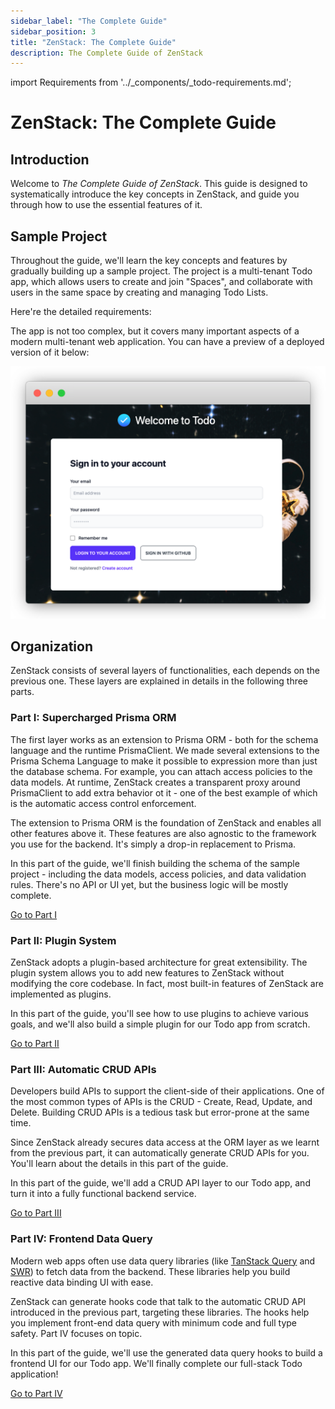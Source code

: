 ```yaml
---
sidebar_label: "The Complete Guide"
sidebar_position: 3
title: "ZenStack: The Complete Guide"
description: The Complete Guide of ZenStack
---
```


import Requirements from '../_components/_todo-requirements.md';

# ZenStack: The Complete Guide

## Introduction

Welcome to *The Complete Guide of ZenStack*. This guide is designed to systematically introduce the key concepts in ZenStack, and guide you through how to use the essential features of it.

## Sample Project

Throughout the guide, we'll learn the key concepts and features by gradually building up a sample project. The project is a multi-tenant Todo app, which allows users to create and join "Spaces", and collaborate with users in the same space by creating and managing Todo Lists.

Here're the detailed requirements:

<Requirements />

The app is not too complex, but it covers many important aspects of a modern multi-tenant web application. You can have a preview of a deployed version of it below:

[![Sample Todo App](../assets/todo-app-splash.png)](https://zenstack-todo.vercel.app/)

## Organization

ZenStack consists of several layers of functionalities, each depends on the previous one. These layers are explained in details in the following three parts.

### Part I: Supercharged Prisma ORM

The first layer works as an extension to Prisma ORM - both for the schema language and the runtime PrismaClient. We made several extensions to the Prisma Schema Language to make it possible to expression more than just the database schema. For example, you can attach access policies to the data models. At runtime, ZenStack creates a transparent proxy around PrismaClient to add extra behavior ot it - one of the best example of which is the automatic access control enforcement.

The extension to Prisma ORM is the foundation of ZenStack and enables all other features above it. These features are also agnostic to the framework you use for the backend. It's simply a drop-in replacement to Prisma.

In this part of the guide, we'll finish building the schema of the sample project - including the data models, access policies, and data validation rules. There's no API or UI yet, but the business logic will be mostly complete.

[Go to Part I](/docs/the-complete-guide/part1)

### Part II: Plugin System

ZenStack adopts a plugin-based architecture for great extensibility. The plugin system allows you to add new features to ZenStack without modifying the core codebase. In fact, most built-in features of ZenStack are implemented as plugins.

In this part of the guide, you'll see how to use plugins to achieve various goals, and we'll also build a simple plugin for our Todo app from scratch.

[Go to Part II](/docs/the-complete-guide/part2)

### Part III: Automatic CRUD APIs

Developers build APIs to support the client-side of their applications. One of the most common types of APIs is the CRUD - Create, Read, Update, and Delete. Building CRUD APIs is a tedious task but error-prone at the same time.

Since ZenStack already secures data access at the ORM layer as we learnt from the previous part, it can automatically generate CRUD APIs for you. You'll learn about the details in this part of the guide.

In this part of the guide, we'll add a CRUD API layer to our Todo app, and turn it into a fully functional backend service.

[Go to Part III](/docs/the-complete-guide/part3)

### Part IV: Frontend Data Query

Modern web apps often use data query libraries (like [TanStack Query](https://tanstack.com/query) and [SWR](https://swr.vercel.app/)) to fetch data from the backend. These libraries help you build reactive data binding UI with ease.

ZenStack can generate hooks code that talk to the automatic CRUD API introduced in the previous part, targeting these libraries. The hooks help you implement front-end data query with minimum code and full type safety. Part IV focuses on topic.

In this part of the guide, we'll use the generated data query hooks to build a frontend UI for our Todo app. We'll finally complete our full-stack Todo application!

[Go to Part IV](/docs/the-complete-guide/part4)

